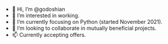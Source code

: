 - 👋 Hi, I’m @godoshian
- 👀 I’m interested in working.
- 🌱 I’m currently focusing on Python (started November 2021).
- 💞️ I’m looking to collaborate in mutually beneficial projects.
- 📫 Currently accepting offers.

<!---
godoshian/godoshian is a ✨ special ✨ repository because its `README.md` (this file) appears on your GitHub profile.
You can click the Preview link to take a look at your changes.
--->
